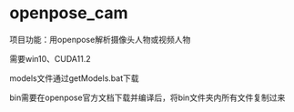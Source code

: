 # openpose_cam
 项目功能：用openpose解析摄像头人物或视频人物
	
 需要win10、CUDA11.2
 
 models文件通过getModels.bat下载
 
 bin需要在openpose官方文档下载并编译后，将bin文件夹内所有文件复制过来
